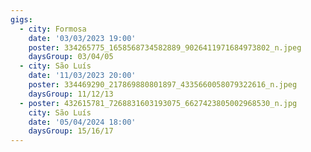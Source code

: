 ```yaml
---
gigs:
  - city: Formosa
    date: '03/03/2023 19:00'
    poster: 334265775_1658568734582889_9026411971684973802_n.jpeg
    daysGroup: 03/04/05
  - city: São Luís
    date: '11/03/2023 20:00'
    poster: 334469290_217869880801897_4335660058079322616_n.jpeg
    daysGroup: 11/12/13
  - poster: 432615781_7268831603193075_6627423805002968530_n.jpg
    city: São Luís
    date: '05/04/2024 18:00'
    daysGroup: 15/16/17
---
```


